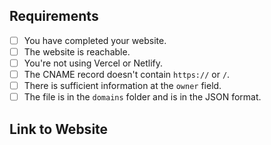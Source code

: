 <!-- To make our job easier, please spend time to review your application before submitting. -->
<!-- To tick a box, place an `x` between two square brackets e.g. [x] -->

## Requirements
- [ ] You have completed your website. <!-- This is not required if the domain you're registering is for emails. -->
- [ ] The website is reachable.  <!-- This is not required if the domain you're registering is for emails. -->
- [ ] You're not using Vercel or Netlify.
- [ ] The CNAME record doesn't contain `https://` or `/`.  <!-- This is not required if you are not using a CNAME record. -->
- [ ] There is sufficient information at the `owner` field.  <!-- You need to have your email presented at `email` field or you can specify another social platform e.g Discord or Twitter, so we can contact you. -->
- [ ] The file is in the `domains` folder and is in the JSON format.
## Link to Website
<!-- Please provide a link to your website below. -->
